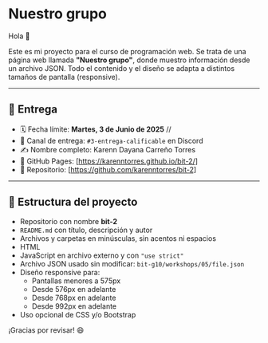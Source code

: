 # Nuestro grupo

Hola 👋

Este es mi proyecto para el curso de programación web. Se trata de una página web llamada **"Nuestro grupo"**, donde muestro información desde un archivo JSON. Todo el contenido y el diseño se adapta a distintos tamaños de pantalla (responsive).

---

## 📅 Entrega

- 🗓 Fecha límite: **Martes, 3 de Junio de 2025** // 
- 📌 Canal de entrega: `#3-entrega-calificable` en Discord
- ✍️ Nombre completo: Karenn Dayana Carreño Torres
- 🔗 GitHub Pages: [https://karenntorres.github.io/bit-2/]
- 🔗 Repositorio: [https://github.com/karenntorres/bit-2]

---

## 📁 Estructura del proyecto

- Repositorio con nombre **bit-2**
- `README.md` con título, descripción y autor
- Archivos y carpetas en minúsculas, sin acentos ni espacios
- HTML
- JavaScript en archivo externo y con `"use strict"`
- Archivo JSON usado sin modificar: `bit-g10/workshops/05/file.json`
- Diseño responsive para:
  - Pantallas menores a 575px
  - Desde 576px en adelante
  - Desde 768px en adelante
  - Desde 992px en adelante
- Uso opcional de CSS y/o Bootstrap


¡Gracias por revisar! 😄

